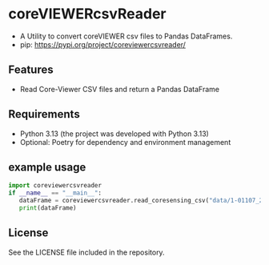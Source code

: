 # coreVIEWERcsvReader

- A Utility to convert coreVIEWER csv files to Pandas DataFrames.
- pip: https://pypi.org/project/coreviewercsvreader/

## Features

- Read Core-Viewer CSV files and return a Pandas DataFrame

## Requirements

- Python 3.13 (the project was developed with Python 3.13)
- Optional: Poetry for dependency and environment management

## example usage
```python
import coreviewercsvreader
if __name__ == "__main__":
   dataFrame = coreviewercsvreader.read_coresensing_csv("data/1-01107_2025-10-24_16-14-56.csv")
   print(dataFrame)
```


## License

See the LICENSE file included in the repository.

